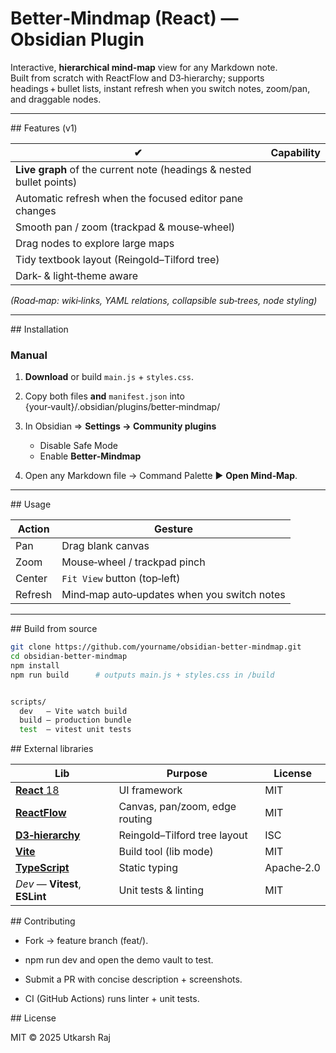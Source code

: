 # Better‑Mindmap (React) — Obsidian Plugin

Interactive, **hierarchical mind‑map** view for any Markdown note.  
Built from scratch with ReactFlow and D3‑hierarchy; supports headings + bullet lists, instant refresh when you switch notes, zoom/pan, and draggable nodes.

---

## Features (v1)

| ✔                                                                   | Capability |
| -------------------------------------------------------------------- | ---------- |
| **Live graph** of the current note (headings & nested bullet points) |
| Automatic refresh when the focused editor pane changes               |
| Smooth pan / zoom (trackpad & mouse‑wheel)                           |
| Drag nodes to explore large maps                                     |
| Tidy textbook layout (Reingold–Tilford tree)                         |
| Dark‑ & light‑theme aware                                            |

_(Road‑map: wiki‑links, YAML relations, collapsible sub‑trees, node styling)_

---

## Installation

### Manual

1. **Download** or build `main.js` + `styles.css`.
2. Copy both files **and** `manifest.json` into {your‑vault}/.obsidian/plugins/better‑mindmap/

3. In Obsidian ⇒ **Settings → Community plugins**
   - Disable Safe Mode
   - Enable **Better‑Mindmap**
4. Open any Markdown file → Command Palette ► **Open Mind‑Map**.

---

## Usage

| Action  | Gesture                                     |
| ------- | ------------------------------------------- |
| Pan     | Drag blank canvas                           |
| Zoom    | Mouse‑wheel / trackpad pinch                |
| Center  | `Fit View` button (top‑left)                |
| Refresh | Mind‑map auto‑updates when you switch notes |

---

## Build from source

```bash
git clone https://github.com/yourname/obsidian-better-mindmap.git
cd obsidian-better-mindmap
npm install
npm run build      # outputs main.js + styles.css in /build


scripts/
  dev   – Vite watch build
  build – production bundle
  test  – vitest unit tests
```

## External libraries

| Lib                                                    | Purpose                        | License    |
| ------------------------------------------------------ | ------------------------------ | ---------- |
| [**React** 18](https://react.dev/)                     | UI framework                   | MIT        |
| [**ReactFlow**](https://reactflow.dev/)                | Canvas, pan/zoom, edge routing | MIT        |
| [**D3‑hierarchy**](https://github.com/d3/d3-hierarchy) | Reingold–Tilford tree layout   | ISC        |
| [**Vite**](https://vitejs.dev/)                        | Build tool (lib mode)          | MIT        |
| [**TypeScript**](https://www.typescriptlang.org/)      | Static typing                  | Apache‑2.0 |
| *Dev* — **Vitest**, **ESLint**                         | Unit tests & linting           | MIT        |

## Contributing

- Fork → feature branch (feat/<xyz>).

- npm run dev and open the demo vault to test.

- Submit a PR with concise description + screenshots.

- CI (GitHub Actions) runs linter + unit tests.

## License

MIT © 2025 Utkarsh Raj

